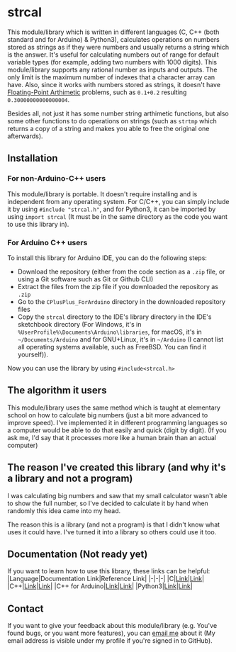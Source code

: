 # strcal
This module/library which is written in different languages (C, C++ (both standard and for Arduino) & Python3), calculates operations on numbers stored as strings as if they were numbers and usually returns a string which is the answer. It's useful for calculating numbers out of range for default variable types (for example, adding two numbers with 1000 digits). This module/library supports any rational number as inputs and outputs. The only limit is the maximum number of indexes that a character array can have. Also, since it works with numbers stored as strings, it doesn't have [Floating-Point Arthimetic](https://en.wikipedia.org/wiki/Floating-point_arithmetic) problems, such as `0.1+0.2` resulting `0.30000000000000004`.

Besides all, not just it has some number string arthimetic functions, but also some other functions to do operations on strings (such as `strtmp` which returns a copy of a string and makes you able to free the original one afterwards).
## Installation
### For non-Arduino-C++ users
This module/library is portable. It doesn't require installing and is independent from any operating system. For C/C++, you can simply include it by using `#include "strcal.h"`, and for Python3, it can be imported by using `import strcal` (It must be in the same directory as the code you want to use this library in).
### For Arduino C++ users
To install this library for Arduino IDE, you can do the following steps:
* Download the repository (either from the code section as a `.zip` file, or using a Git software such as Git or Github CLI)
* Extract the files from the zip file if you downloaded the repository as `.zip`
* Go to the `CPlusPlus_ForArduino` directory in the downloaded repository files
* Copy the `strcal` directory to the IDE's library directory in the IDE's sketchbook directory (For Windows, it's in `%UserProfile%\Documents\Arduino\libraries`, for macOS, it's in `~/Documents/Arduino` and for GNU+Linux, it's in `~/Arduino` (I cannot list all operating systems available, such as FreeBSD. You can find it yourself)).

Now you can use the library by using `#include<strcal.h>`
## The algorithm it users
This module/library uses the same method which is taught at elementary school on how to calculate big numbers (just a bit more advanced to improve speed). I've implemented it in different programming languages so a computer would be able to do that easily and quick (digit by digit). (If you ask me, I'd say that it processes more like a human brain than an actual computer)
## The reason I've created this library (and why it's a library and not a program)
I was calculating big numbers and saw that my small calculator wasn't able to show the full number, so I've decided to calculate it by hand when randomly this idea came into my head.

The reason this is a library (and not a program) is that I didn't know what uses it could have. I've turned it into a library so others could use it too.
## Documentation (Not ready yet)
If you want to learn how to use this library, these links can be helpful:
|Language|Documentation Link|Reference Link|
|-|-|-|
|C|[Link](https://github.com/Amirreza-Ipchi-Haq/strcal/blob/main/Documentation/C/Documentation.md)|[Link](https://github.com/Amirreza-Ipchi-Haq/strcal/blob/main/Documentation/C/Reference.md)|
|C++|[Link](https://github.com/Amirreza-Ipchi-Haq/strcal/blob/main/Documentation/CPP/Documentation.md)|[Link](https://github.com/Amirreza-Ipchi-Haq/strcal/blob/main/Documentation/CPP/Reference.md)|
|C++ for Arduino|[Link](https://github.com/Amirreza-Ipchi-Haq/strcal/blob/main/Documentation/CPP_ForArduino/Documentation.md)|[Link](https://github.com/Amirreza-Ipchi-Haq/strcal/blob/main/Documentation/CPP_ForArduino/Reference.md)|
|Python3|[Link](https://github.com/Amirreza-Ipchi-Haq/strcal/blob/main/Documentation/Python3/Documentation.md)|[Link](https://github.com/Amirreza-Ipchi-Haq/strcal/blob/main/Documentation/Python3/Reference.md)|

## Contact
If you want to give your feedback about this module/library (e.g. You've found bugs, or you want more features), you can [email me](mailto:ipchia3@gmail.com) about it (My email address is visible under my profile if you're signed in to GitHub).
